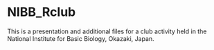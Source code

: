 # NIBB_Rclub

This is a presentation and additional files for a club activity held in the National Institute for Basic Biology, Okazaki, Japan.
